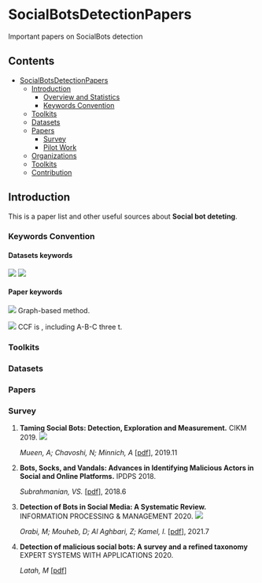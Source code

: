 # SocialBotsDetectionPapers
Important papers on SocialBots detection

## Contents

- [SocialBotsDetectionPapers](#social-bots-detection-papers)
  - [Introduction](#introduction)
    - [Overview and Statistics](#statistics)
    - [Keywords Convention](#keywords-convention)
  - [Toolkits](#toolkits)
  - [Datasets](#datasets)
  - [Papers](#papers)
    - [Survey](#survey)
    - [Pilot Work](#pilot-work)
  - [Organizations](#organizations)
  - [Toolkits](#toolkits)
  - [Contribution](#contribution)


## Introduction

This is a paper list and other useful sources about **Social bot deteting**. 

### Keywords Convention


#### Datasets keywords
![](https://img.shields.io/badge/Engilsh-Twitter-blue)
![](https://img.shields.io/badge/Chinese-Weibo-red)

#### Paper keywords
![](https://img.shields.io/badge/-Graph--Based-orange) Graph-based method.

![](https://img.shields.io/badge/Conference-CCF--A-green) CCF is , including A-B-C three t.

### Toolkits

### Datasets

### Papers

### Survey

1. **Taming Social Bots: Detection, Exploration and Measurement.** CIKM 2019. ![](https://img.shields.io/badge/Conference-CCF--B-green)
   
   *Mueen, A; Chavoshi, N; Minnich, A*  [[pdf](https://dl.acm.org/doi/pdf/10.1145/3357384.3360315)], 2019.11

2. **Bots, Socks, and Vandals: Advances in Identifying Malicious Actors in Social and Online Platforms.** IPDPS 2018. 

   *Subrahmanian, VS.* [[pdf]()], 2018.6

3. **Detection of Bots in Social Media: A Systematic Review.**  INFORMATION PROCESSING & MANAGEMENT 2020. ![](https://img.shields.io/badge/Journal-CCF--B-green)

   *Orabi, M; Mouheb, D; Al Aghbari, Z; Kamel, I.*  [[pdf](https://sci-hub.mksa.top/10.1016/j.ipm.2020.102250)], 2021.7

4. **Detection of malicious social bots: A survey and a refined taxonomy** EXPERT SYSTEMS WITH APPLICATIONS 2020.
   
   *Latah, M* [[pdf]([https://arxiv.org/abs/2109.12575](https://sci-hub.mksa.top/10.1016/j.eswa.2020.113383))]



